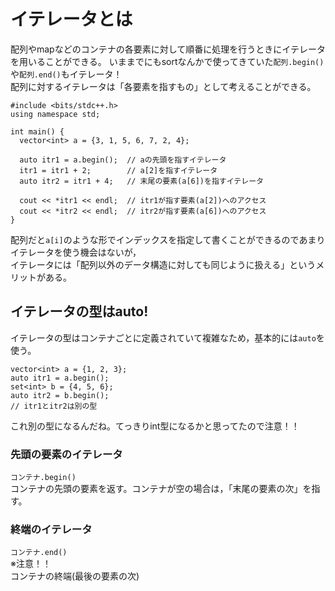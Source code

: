 # イテレータとは

配列やmapなどのコンテナの各要素に対して順番に処理を行うときにイテレータを用いることができる。
いままでにもsortなんかで使ってきていた`配列.begin()`や`配列.end()`もイテレータ！  
配列に対するイテレータは「各要素を指すもの」として考えることができる。

```
#include <bits/stdc++.h>
using namespace std;

int main() {
  vector<int> a = {3, 1, 5, 6, 7, 2, 4};

  auto itr1 = a.begin();  // aの先頭を指すイテレータ
  itr1 = itr1 + 2;        // a[2]を指すイテレータ
  auto itr2 = itr1 + 4;   // 末尾の要素(a[6])を指すイテレータ

  cout << *itr1 << endl;  // itr1が指す要素(a[2])へのアクセス
  cout << *itr2 << endl;  // itr2が指す要素(a[6])へのアクセス
}

```

配列だと`a[i]`のような形でインデックスを指定して書くことができるのであまりイテレータを使う機会はないが，  
イテレータには「配列以外のデータ構造に対しても同じように扱える」というメリットがある。

## イテレータの型はauto!

イテレータの型はコンテナごとに定義されていて複雑なため，基本的には`auto`を使う。  

```
vector<int> a = {1, 2, 3};
auto itr1 = a.begin();
set<int> b = {4, 5, 6};
auto itr2 = b.begin();
// itr1とitr2は別の型

```
これ別の型になるんだね。てっきりint型になるかと思ってたので注意！！

### 先頭の要素のイテレータ

`コンテナ.begin()`  
コンテナの先頭の要素を返す。コンテナが空の場合は，「末尾の要素の次」を指す。

### 終端のイテレータ

`コンテナ.end()`  
※注意！！  
コンテナの終端(最後の要素の次)
